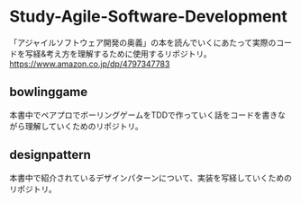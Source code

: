 # Study-Agile-Software-Development
「アジャイルソフトウェア開発の奥義」の本を読んでいくにあたって実際のコードを写経&考え方を理解するために使用するリポジトリ。
https://www.amazon.co.jp/dp/4797347783

## bowlinggame
本書中でペアプロでボーリングゲームをTDDで作っていく話をコードを書きながら理解していくためのリポジトリ。
## designpattern
本書中で紹介されているデザインパターンについて、実装を写経していくためのリポジトリ。
